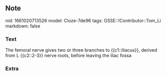 ## Note
nid: 1661020713526
model: Cloze-7de96
tags: GSSE::!Contributor::Tom_Li
markdown: false

### Text
<div>
  The femoral nerve gives two or three branches to {{c1::iliacus}},
  derived from L {{c2::2-3}} nerve roots, before leaving the iliac
  fossa
</div>

### Extra

